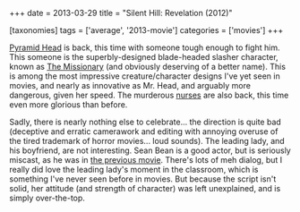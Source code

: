 +++
date = 2013-03-29
title = "Silent Hill: Revelation (2012)"

[taxonomies]
tags = ['average', '2013-movie']
categories = ['movies']
+++

[Pyramid Head] is back, this time with someone tough enough to fight
him. This someone is the superbly-designed blade-headed slasher
character, known as [The Missionary] (and obviously deserving of a
better name). This is among the most impressive creature/character
designs I've yet seen in movies, and nearly as innovative as Mr. Head,
and arguably more dangerous, given her speed. The murderous [nurses] are
also back, this time even more glorious than before.

Sadly, there is nearly nothing else to celebrate... the direction is
quite bad (deceptive and erratic camerawork and editing with annoying
overuse of the tired trademark of horror movies... loud sounds). The
leading lady, and his boyfriend, are not interesting. Sean Bean is a
good actor, but is seriously miscast, as he was in [the previous movie].
There's lots of meh dialog, but I really did love the leading lady's
moment in the classroom, which is something I've never seen before in
movies. But because the script isn't solid, her attitude (and strength
of character) was left unexplained, and is simply over-the-top.

  [Pyramid Head]: http://en.wikipedia.org/wiki/Pyramid_Head
  [The Missionary]: http://silenthill.wikia.com/wiki/Missionary_(film)
  [nurses]: http://silenthill.wikia.com/wiki/Nurse
  [the previous movie]: http://tshepang.net/silent-hill-2006
